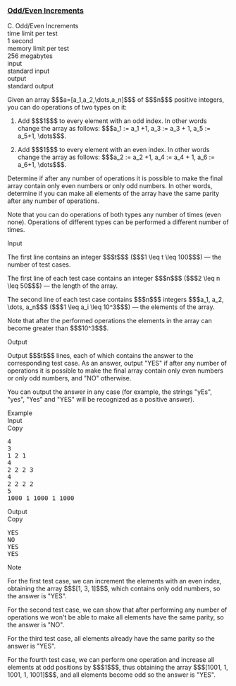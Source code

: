 <h3><a href="https://codeforces.com/contest/1669/problem/C" target="_blank" rel="noopener noreferrer">Odd/Even Increments</a></h3>

<div class="header"><div class="title">C. Odd/Even Increments</div><div class="time-limit"><div class="property-title">time limit per test</div>1 second</div><div class="memory-limit"><div class="property-title">memory limit per test</div>256 megabytes</div><div class="input-file input-standard"><div class="property-title">input</div>standard input</div><div class="output-file output-standard"><div class="property-title">output</div>standard output</div></div><div><p>Given an array $$$a=[a_1,a_2,\dots,a_n]$$$ of $$$n$$$ positive integers, you can do operations of two types on it:</p><ol> <li> Add $$$1$$$ to <span class="tex-font-style-bf">every</span> element with an <span class="tex-font-style-bf">odd</span> index. In other words change the array as follows: $$$a_1 := a_1 +1, a_3 := a_3 + 1, a_5 := a_5+1, \dots$$$.<p> </p></li><li> Add $$$1$$$ to <span class="tex-font-style-bf">every</span> element with an <span class="tex-font-style-bf">even</span> index. In other words change the array as follows: $$$a_2 := a_2 +1, a_4 := a_4 + 1, a_6 := a_6+1, \dots$$$.</li></ol><p>Determine if after any number of operations it is possible to make the final array contain only even numbers or only odd numbers. In other words, determine if you can make all elements of the array have the same parity after any number of operations.</p><p>Note that you can do operations of both types any number of times (even none). Operations of different types can be performed a different number of times.</p></div><div class="input-specification"><div class="section-title">Input</div><p>The first line contains an integer $$$t$$$ ($$$1 \leq t \leq 100$$$) — the number of test cases.</p><p>The first line of each test case contains an integer $$$n$$$ ($$$2 \leq n \leq 50$$$) — the length of the array.</p><p>The second line of each test case contains $$$n$$$ integers $$$a_1, a_2, \dots, a_n$$$ ($$$1 \leq a_i \leq 10^3$$$) — the elements of the array.</p><p>Note that after the performed operations the elements in the array can become greater than $$$10^3$$$.</p></div><div class="output-specification"><div class="section-title">Output</div><p>Output $$$t$$$ lines, each of which contains the answer to the corresponding test case. As an answer, output "<span class="tex-font-style-tt">YES</span>" if after any number of operations it is possible to make the final array contain only even numbers or only odd numbers, and "<span class="tex-font-style-tt">NO</span>" otherwise.</p><p>You can output the answer in any case (for example, the strings "<span class="tex-font-style-tt">yEs</span>", "<span class="tex-font-style-tt">yes</span>", "<span class="tex-font-style-tt">Yes</span>" and "<span class="tex-font-style-tt">YES</span>" will be recognized as a positive answer).</p></div><div class="sample-tests"><div class="section-title">Example</div><div class="sample-test"><div class="input"><div class="title">Input<div title="Copy" data-clipboard-target="#id004963048806796494" id="id00663946827063516" class="input-output-copier">Copy</div></div><pre id="id004963048806796494"><div class="test-example-line test-example-line-even test-example-line-0">4</div><div class="test-example-line test-example-line-odd test-example-line-1">3</div><div class="test-example-line test-example-line-odd test-example-line-1">1 2 1</div><div class="test-example-line test-example-line-even test-example-line-2">4</div><div class="test-example-line test-example-line-even test-example-line-2">2 2 2 3</div><div class="test-example-line test-example-line-odd test-example-line-3">4</div><div class="test-example-line test-example-line-odd test-example-line-3">2 2 2 2</div><div class="test-example-line test-example-line-even test-example-line-4">5</div><div class="test-example-line test-example-line-even test-example-line-4">1000 1 1000 1 1000</div></pre></div><div class="output"><div class="title">Output<div title="Copy" data-clipboard-target="#id000983291640183076" id="id00022867644697824097" class="input-output-copier">Copy</div></div><pre id="id000983291640183076">YES
NO
YES
YES
</pre></div></div></div><div class="note"><div class="section-title">Note</div><p>For the first test case, we can increment the elements with an even index, obtaining the array $$$[1, 3, 1]$$$, which contains only odd numbers, so the answer is "<span class="tex-font-style-tt">YES</span>".</p><p>For the second test case, we can show that after performing any number of operations we won't be able to make all elements have the same parity, so the answer is "<span class="tex-font-style-tt">NO</span>".</p><p>For the third test case, all elements already have the same parity so the answer is "<span class="tex-font-style-tt">YES</span>".</p><p>For the fourth test case, we can perform one operation and increase all elements at odd positions by $$$1$$$, thus obtaining the array $$$[1001, 1, 1001, 1, 1001]$$$, and all elements become odd so the answer is "<span class="tex-font-style-tt">YES</span>".</p></div>
